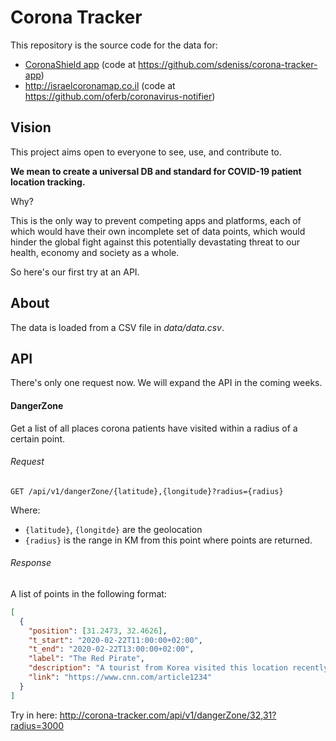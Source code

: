 # Corona Tracker
This repository is the source code for the data for:
* [CoronaShield app](https://play.google.com/store/apps/details?id=com.sdeniss.coronatracker) (code at https://github.com/sdeniss/corona-tracker-app)
* http://israelcoronamap.co.il  (code at https://github.com/oferb/coronavirus-notifier)

## Vision
This project aims open to everyone to see, use, and contribute to.

**We mean to create a universal DB and standard for COVID-19 patient location tracking.**

Why?

This is the only way to prevent competing apps and platforms, each of which would have their own incomplete set of data points, which would hinder the global fight against this potentially devastating threat to our health, economy and society as a whole.

So here's our first try at an API.

## About
The data is loaded from a CSV file in *data/data.csv*.

## API
There's only one request now. We will expand the API in the coming weeks.

#### DangerZone
Get a list of all places corona patients have visited within a radius of a certain point.


###### Request

`GET /api/v1/dangerZone/{latitude},{longitude}?radius={radius}`

Where:
 * `{latitude}`, `{longitde}` are the geolocation
 * `{radius}` is the range in KM from this point where points are returned.
 
###### Response
A list of points in the following format:

```json
[
  {
    "position": [31.2473, 32.4626],
    "t_start": "2020-02-22T11:00:00+02:00",
    "t_end": "2020-02-22T13:00:00+02:00",
    "label": "The Red Pirate",
    "description": "A tourist from Korea visited this location recently",
    "link": "https://www.cnn.com/article1234"
  }
]
```


Try in here: http://corona-tracker.com/api/v1/dangerZone/32,31?radius=3000
